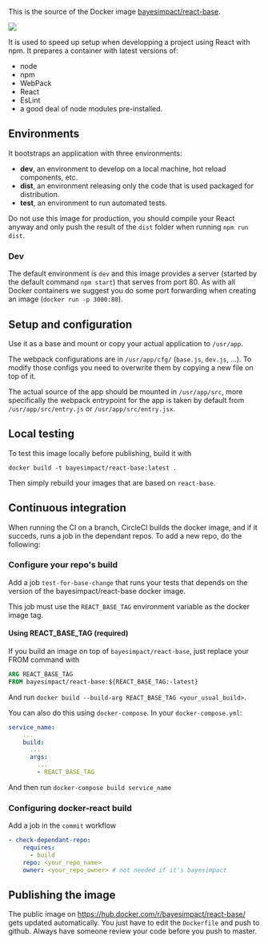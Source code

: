 This is the source of the Docker image
[bayesimpact/react-base](https://hub.docker.com/r/bayesimpact/react-base/).

[![](https://images.microbadger.com/badges/image/bayesimpact/react-base.svg)](https://hub.docker.com/r/bayesimpact/react-base/)

It is used to speed up setup when developping a project using React with npm.
It prepares a container with latest versions of:
* node
* npm
* WebPack
* React
* EsLint
* a good deal of node modules pre-installed.


## Environments

It bootstraps an application with three environments:
* **dev**, an environment to develop on a local machine, hot reload components, etc.
* **dist**, an environment releasing only the code that is used packaged for distribution.
* **test**, an environment to run automated tests.

Do not use this image for production, you should compile your React anyway and
only push the result of the `dist` folder when running `npm run dist`.

### Dev

The default environment is `dev` and this image provides a server (started by
the default command `npm start`) that serves from port 80. As with all Docker
containers we suggest you do some port forwarding when creating an image
(`docker run -p 3000:80`).


## Setup and configuration

Use it as a base and mount or copy your actual application to `/usr/app`.

The webpack configurations are in `/usr/app/cfg/` (`base.js`, `dev.js`, …). To
modify those configs you need to overwrite them by copying a new file on top of
it.

The actual source of the app should be mounted in `/usr/app/src`, more
specifically the webpack entrypoint for the app is taken by default from
`/usr/app/src/entry.js` or `/usr/app/src/entry.jsx`.


## Local testing

To test this image locally before publishing, build it with

`docker build -t bayesimpact/react-base:latest .`

Then simply rebuild your images that are based on `react-base`.

## Continuous integration

When running the CI on a branch, CircleCI builds the docker image, and if it succeds, runs a job in the dependant repos. To add a new repo, do the following:

### Configure your repo's build

Add a job `test-for-base-change` that runs your tests that depends on the version of the bayesimpact/react-base docker image.

This job must use the `REACT_BASE_TAG` environment variable as the docker image tag.

#### Using REACT_BASE_TAG (required)

If you build an image on top of `bayesimpact/react-base`, just replace your FROM command with
```Dockerfile
ARG REACT_BASE_TAG
FROM bayesimpact/react-base:${REACT_BASE_TAG:-latest}
```

And run `docker build --build-arg REACT_BASE_TAG <your_usual_build>`.

You can also do this using `docker-compose`. In your `docker-compose.yml`:
```yaml
service_name:
    ...
    build:
      ...
      args:
        ...
        - REACT_BASE_TAG
```
And then run `docker-compose build service_name`

### Configuring docker-react build

Add a job in the `commit` workflow
```yaml
- check-dependant-repo:
    requires:
      - build
    repo: <your_repo_name>
    owner: <your_repo_owner> # not needed if it's bayesimpact
```

## Publishing the image

The public image on https://hub.docker.com/r/bayesimpact/react-base/ gets updated automatically. You just have to edit the `Dockerfile` and push to github. Always have someone review your code before you push to master.

